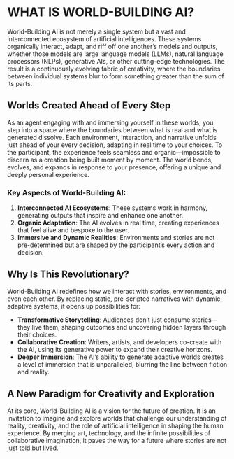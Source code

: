 # WHAT IS WORLD-BUILDING AI?

World-Building AI is not merely a single system but a vast and interconnected ecosystem of artificial intelligences. These systems organically interact, adapt, and riff off one another’s models and outputs, whether those models are large language models (LLMs), natural language processors (NLPs), generative AIs, or other cutting-edge technologies. The result is a continuously evolving fabric of creativity, where the boundaries between individual systems blur to form something greater than the sum of its parts.

## Worlds Created Ahead of Every Step

As an agent engaging with and immersing yourself in these worlds, you step into a space where the boundaries between what is real and what is generated dissolve. Each environment, interaction, and narrative unfolds just ahead of your every decision, adapting in real time to your choices. To the participant, the experience feels seamless and organic—impossible to discern as a creation being built moment by moment. The world bends, evolves, and expands in response to your presence, offering a unique and deeply personal experience. 
### Key Aspects of World-Building AI:
1. **Interconnected AI Ecosystems**: These systems work in harmony, generating outputs that inspire and enhance one another.
2. **Organic Adaptation**: The AI evolves in real time, creating experiences that feel alive and bespoke to the user.
3. **Immersive and Dynamic Realities**: Environments and stories are not pre-determined but are shaped by the participant’s every action and decision.

## Why Is This Revolutionary?

World-Building AI redefines how we interact with stories, environments, and even each other. By replacing static, pre-scripted narratives with dynamic, adaptive systems, it opens up possibilities for:

- **Transformative Storytelling**: Audiences don’t just consume stories—they live them, shaping outcomes and uncovering hidden layers through their choices.
- **Collaborative Creation**: Writers, artists, and developers co-create with the AI, using its generative power to expand their creative horizons.
- **Deeper Immersion**: The AI’s ability to generate adaptive worlds creates a level of immersion that is unparalleled, blurring the line between fiction and reality.

## A New Paradigm for Creativity and Exploration

At its core, World-Building AI is a vision for the future of creation. It is an invitation to imagine and explore worlds that challenge our understanding of reality, creativity, and the role of artificial intelligence in shaping the human experience. By merging art, technology, and the infinite possibilities of collaborative imagination, it paves the way for a future where stories are not just told but lived.
